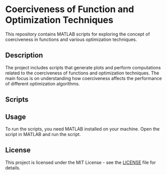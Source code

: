 # Coerciveness of Function and Optimization Techniques

This repository contains MATLAB scripts for exploring the concept of coerciveness in functions and various optimization techniques.

## Description

The project includes scripts that generate plots and perform computations related to the coerciveness of functions and optimization techniques. The main focus is on understanding how coerciveness affects the performance of different optimization algorithms.

## Scripts



## Usage

To run the scripts, you need MATLAB installed on your machine. Open the script in MATLAB and run the script.

## License

This project is licensed under the MIT License - see the [LICENSE](LICENSE) file for details.
